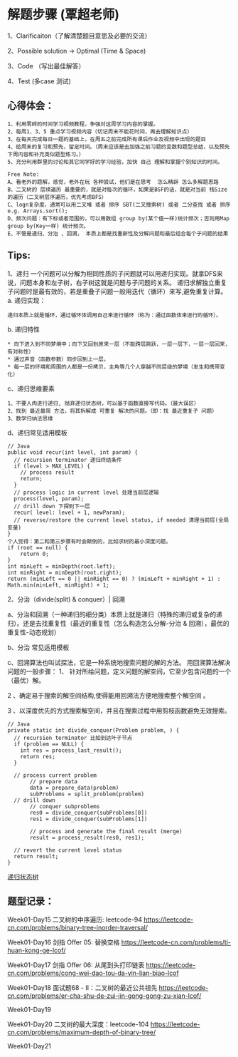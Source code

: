 # 解题步骤 (覃超老师)
1、Clarificaiton（了解清楚题目意思及必要的交流）

2、Possible solution -> Optimal (Time & Space)

3、Code （写出最佳解答）

4、Test (多case 测试)

## 心得体会：

```
1、利用零碎的时间学习视频教程，争强对这周学习内容的掌握。
2、每周1、3、5 重点学习视频内容（切记周末不能花时间，再去理解知识点）
3、在每天完成每日一题的基础上，在周五之前完成所有课后作业及视频中出现的题目
4、给周末的复习和预先，留足时间。（周末应该是去加强之前习题的变数和题型总结，以及预先下周内容和补充类似题型练习。）
5、充分利用群里的讨论和其它同学好的学习经验，加快 自己 理解和掌握个别知识的时间。

Free Note:
A、看老外的题解，感觉，老外在玩 各种尝试，他们是在思考  怎么精辟 怎么多解题思路
B、二叉树的 层续遍历 最重要的，就是对每次的循环，如果是BSF的话，就是对当前 栈Size的遍历（二叉树层序遍历，优先考虑BFS）
C、logn复杂度，通常可以用二叉堆 或者 排序 SBT(二叉搜索树) 或者 二分查找 或者 排序 e.g. Arrays.sort();
D、频次问题：有下标或者范围的，可以用数组 group by(某个值一样)统计频次；否则用Map group by(Key一样) 统计频次。
E、不管是递归、分治 、回溯， 本质上都是找重新性及分解问题和最后组合每个子问题的结果
```

## Tips:
1、递归
  一个问题可以分解为相同性质的子问题就可以用递归实现。就拿DFS来说，问题本身和左子树，右子树这就是问题与子问题的关系。
  递归求解独立重复子问题时是最有效的，若是重叠子问题一般用迭代（循环）来写,避免重复计算。
a. 递归实现：
```
递归本质上就是循环，通过循环体调用自己来进行循环（称为：通过函数体来进行的循环）。
```
b. 递归特性
```
* 向下进入到不同梦境中；向下又回到原来一层（不能跨层跳跃，一层一层下，一层一层回来，有对称性）
* 通过声音（函数参数）同步回到上一层。
* 每一层的环境和周围的人都是一份拷贝，主角等几个人穿越不同层级的梦境（发生和携带变化）
```
c、递归思维要素
```
1、不要人肉进行递归, 抛弃递归状态树，可以基于函数直接写代码。（最大误区）
2、找到 最近最简 方法，将其拆解成 可重复 解决的问题。（即：找 最近重复子 问题）
3、数学归纳法思维

```
d、递归常见适用模板
```
// Java
public void recur(int level, int param) { 
  // recursion terminator 递归终结条件
  if (level > MAX_LEVEL) { 
    // process result 
    return; 
  }
  // process logic in current level 处理当前层逻辑
  process(level, param); 
  // drill down 下探到下一层
  recur( level: level + 1, newParam); 
  // reverse/restore the current level status, if needed 清理当前层(全局变量)
}
个人觉得：第二和第三步骤有时会颠倒的，比如求树的最小深度问题。
if (root == null) {
    return 0;
}
int minLeft = minDepth(root.left);
int minRight = minDepth(root.right);
return (minLeft == 0 || minRight == 0) ? (minLeft + minRight + 1) : Math.min(minLeft, minRight) + 1;
```
2、分治（divide(split) & conquer）| 回溯

a、分治和回溯（一种递归的细分类）本质上就是递归（特殊的递归或复杂的递归）。还是去找重复性（最近的重复性（怎么构造怎么分解-分治 & 回溯），最优的重复性-动态规划）

b、分治 常见适用模板

c、回溯算法也叫试探法，它是一种系统地搜索问题的解的方法。
用回溯算法解决问题的一般步骤：
1、 针对所给问题，定义问题的解空间，它至少包含问题的一个（最优）解。

2 、确定易于搜索的解空间结构,使得能用回溯法方便地搜索整个解空间 。

3 、以深度优先的方式搜索解空间，并且在搜索过程中用剪枝函数避免无效搜索。
```
// Java
private static int divide_conquer(Problem problem, ) {
  // recursion terminator 比如到达叶子节点
  if (problem == NULL) {
    int res = process_last_result();
    return res;     
  }
  
  // process current problem
       // prepare data 
       data = prepare_data(problem) 
       subProblems = split_problem(problem)
  // drill down
       // conquer subproblems
       res0 = divide_conquer(subProblems[0])
       res1 = divide_conquer(subProblems[1])

       // process and generate the final result (merge)
       result = process_result(res0, res1);
  
  // revert the current level status
  return result;
}
```
[递归状态树](split-conquer.png "split")

## 题型记录：
Week01-Day15
二叉树的中序遍历: leetcode-94
https://leetcode-cn.com/problems/binary-tree-inorder-traversal/

Week01-Day16
剑指 Offer 05: 替换空格 
https://leetcode-cn.com/problems/ti-huan-kong-ge-lcof/

Week01-Day17
剑指 Offer 06: 从尾到头打印链表
https://leetcode-cn.com/problems/cong-wei-dao-tou-da-yin-lian-biao-lcof

Week01-Day18
面试题68 - II：二叉树的最近公共祖先 
https://leetcode-cn.com/problems/er-cha-shu-de-zui-jin-gong-gong-zu-xian-lcof/

Week01-Day19

Week01-Day20
二叉树的最大深度：leetcode-104
https://leetcode-cn.com/problems/maximum-depth-of-binary-tree/

Week01-Day21



